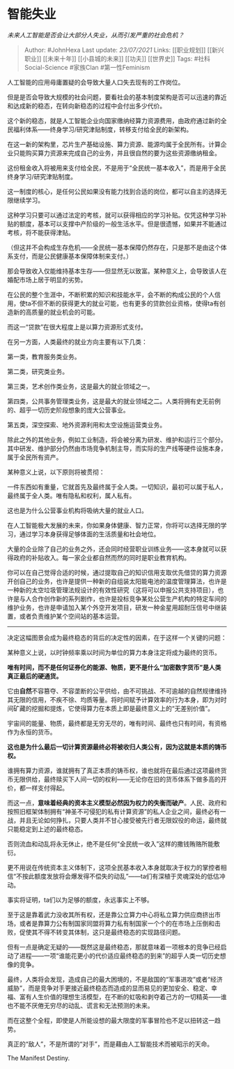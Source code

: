 # 智能失业
*未来人工智能是否会让大部分人失业，从而引发严重的社会危机？*

> Author: #JohnHexa
Last update: *23/07/2021* 
Links: [[职业规划]] [[新兴职业]] [[未来十年]] [[小县城的未来]] [[功夫]] [[世界史]]
Tags:  #社科Social-Science #家族Clan #第一性Feminism


人工智能的应用毋庸置疑的会导致大量人口失去现有的工作岗位。

但是是否会导致大规模的社会问题，要看社会的基本制度架构是否可以迅速的靠近和达成新的稳态，在转向新稳态的过程中会付出多少代价。

这个新的稳态，就是人工智能企业向国家缴纳经算力资源费用，由政府通过新的全民福利体系——终身学习/研究津贴制度，转移支付给全民的新架构。

在这一新的架构里，芯片生产基础设施、算力资源、能源均属于全民所有。计算企业只能购买算力资源来完成自己的业务，并且很自然的要为这些资源缴纳租金。

这份租金收入将被用来支付给全民，不是用于“全民统一基本收入”，而是用于全民终身学习/研究津贴制度。

这一制度的核心，是任何公民如果没有能力找到合适的岗位，都可以自主的选择无限继续学习。

这种学习只要可以通过法定的考核，就可以获得相应的学习补贴。仅凭这种学习补贴的额度，基本可以支撑中产阶级的一般生活水平。但是很遗憾，如果并不能通过考核，将不能获得津贴。

（但这并不会构成生存危机——全民统一基本保障仍然存在，只是那不是由这个体系支付，而是公民健康基本保障体制来支付。）

那会导致收入仅能维持基本生存——但显然无以致富。某种意义上，会导致该人在婚配市场上居于明显的劣势。

在公民的整个生涯中，不断积累的知识和技能水平，会不断的构成公民的个人信用，使ta不但不断的获得更大的就业可能，也有更多的贷款创业资格，使得ta有创造新的高质量的就业机会的可能。

而这一“贷款”在很大程度上是以算力资源形式支付。

在另一方面，人类最终的就业方向主要有以下几类：

第一类，教育服务类业务。

第二类，研究类业务。

第三类，艺术创作类业务，这是最大的就业领域之一。

第四类，公共事务管理类业务，这是最大的就业领域之二。人类将拥有史无前例的、超乎一切历史阶段想象的庞大公营事业。

第五类，深空探索、地外资源利用和太空设施运营类业务。

除此之外的其他业务，例如工业制造，将会被分离为研发、维护和运行三个部分。其中研发、维护部分仍然由市场竞争机制主导，而实际的生产线等硬件设施本身，属于全民所有资产。

某种意义上说，以下原则将被贯彻：

一件东西如有重量，它就首先及最终属于全人类。一切知识，最初可以属于私人，最终属于全人类。唯有隐私和权利，属人私有。

这也是为什么公营事业机构将吸纳大量的就业人口。

在人工智能极大发展的未来，你如果身体健康、智力正常，你将可以选择无限的学习，通过学习本身获得足够体面的生活质量和社会地位。

大量的企业除了自己的业务之外，还会同时经营职业训练业务——这本身就可以获得政府的补贴收入。每一家企业都自然而然的同时是职业教育机构。

你可以在自己觉得合适的时候，通过提取自己的知识信用支取优先借贷的算力资源开创自己的业务，也许是提供一种新的自组装太阳能电池的温度管理算法，也许是一种新的太空垃圾管理法规设计的有效性研究（这将可以申报公共支持项目），也许是与人合作创作新的系列剧作，也许是投标竞争某处公营生产机构的特定车间的维护业务，也许是申请加入某个外空开发项目，研发一种金星用超耐压信号中继装置，或者负责维护某个空间站的基本运营。

---

决定这幅图景会成为最终稳态的背后的决定性的因素，在于这样一个关键的问题：

某种意义上说，以时钟频率乘以时间为单位的算力本身注定将成为最终的货币。

**唯有时间，而不是任何证券化的能源、物质，更不是什么“加密数字货币”是人类真正最后的硬通货。**

它由**自然**不容篡夺、不容垄断的公平供给，由不可挑战、不可逾越的自然规律维持其无限的信用，不疾不徐、均质等量。将时间赋予计算效率的行为本身，即为对时间矿藏的挖掘和提炼，它使得算力在本质上即是最终意义上的“无差别价值”。

宇宙间的能量、物质，最终都是无穷无尽的，唯有时间、最终也只有时间，有资格作为永恒的货币。

**这也是为什么最后一切计算资源最终必将被收归人类公有，因为这就是本质的铸币权。**

谁拥有算力资源，谁就拥有了真正本质的铸币权，谁也就将在最后通过这项最终货币无限供给，最终赎买下人间一切的权利——无论你在旧的货币体系下做多高的开价，都一样支付得起。

而这一点，**意味着经典的资本主义模型必然因为权力的失衡而破产**。人民、政府和按照旧框架体制拥有“神圣不可侵犯的私有计算资源”的私人企业之间，最终必有一战，并且无论如何挣扎，只要人类并不甘心接受被先行者无限奴役的命运，最终就只能稳定到上述的最终稳态。

否则流血和动乱将永无休止，绝不是任何“全民统一收入”这样的撒钱贿赂所能敷衍。

更不用说在传统资本主义体制下，这项全民基本收入本身就取决于权力的掌控者相信“不按此额度发放将会爆发得不偿失的动乱”——ta们有深植于灵魂深处的低估冲动。

事实将证明，ta们以为足够的额度，永远事实上不够。

至于这是靠着武力没收其所有权，还是靠公立算力中心将私立算力供应商挤出市场，或者是靠算力公有制国家同盟将算力私有制国家一个个的在市场上压倒和击败，促使其不得不转变其体制，这只是最终稳态的实现路径问题。

但有一点是确定无疑的——既然这是最终稳态，那就意味着一项根本的竞争已经启动了进程——一项“谁能花更小的代价适应最终稳态的到来”的超乎人类一切历史想像的竞争。

最终，人类将会发现，造成自己的最大困境的，不是敌国的“军事进攻”或者“经济威胁”，而是竞争对手更接近最终稳态而造成的显而易见的更加安全、稳定、幸福、富有人生价值的理想生活模型，在不断的虹吸和剥夺着己方的一切精英——谁也不能不厌倦无穷尽的动乱、谎言和无法预测的未来。

而在这整个全程，即使是人所能设想的最大限度的军事冒险也不足以扭转这一趋势。

真正的“敌人”，不是所谓的“对手”，而是藉由人工智能技术而被昭示的天命。

The Manifest Destiny.